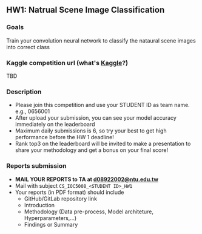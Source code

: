 ## HW1: Natrual Scene Image Classification

### Goals
Train your convolution neural network to classify the nataural scene images into correct class

### Kaggle competition url (what's [Kaggle](https://www.quora.com/What-is-Kaggle-and-how-exactly-should-I-use-it)?)
TBD

### Description
- Please join this competition and use your STUDENT ID as team name. e.g., 0656001
- After upload your submission, you can see your model accuracy immediately on the leaderboard
- Maximum daily submissions is 6, so try your best to get high performance before the HW 1 deadline!
- Rank top3 on the leaderboard will be invited to make a presentation to share your methodology and get a bonus on your final score!

### Reports submission
- **MAIL YOUR REPORTS to TA at d08922002@ntu.edu.tw**
- Mail with subject ```CS_IOC5008_<STUDENT ID>_HW1```
- Your reports (in PDF format) should include
  - GitHub/GitLab repository link
  - Introduction
  - Methodology (Data pre-process, Model architeture, Hyperparameters,...)
  - Findings or Summary

